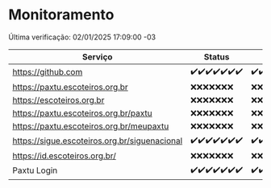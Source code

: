 # Monitoramento

Última verificação: 02/01/2025 17:09:00 -03

|Serviço|Status|Últimas 24h|
|---|---|---|
|https://github.com|<span title="2024-12-26: OK=23">✔️</span><span title="2024-12-27: OK=23">✔️</span><span title="2024-12-28: OK=23">✔️</span><span title="2024-12-29: OK=23">✔️</span><span title="2024-12-30: OK=23">✔️</span><span title="2024-12-31: OK=23">✔️</span><span title="2025-01-01: OK=20">✔️</span>|<span title="01/01/2025 18:07:00 -03 : 200">✔️</span><span title="01/01/2025 19:07:00 -03 : 200">✔️</span><span title="01/01/2025 20:07:00 -03 : 200">✔️</span><span title="01/01/2025 21:40:00 -03 : 200">✔️</span><span title="01/01/2025 23:09:00 -03 : 200">✔️</span><span title="02/01/2025 00:12:00 -03 : 200">✔️</span><span title="02/01/2025 01:10:00 -03 : 200">✔️</span><span title="02/01/2025 02:08:00 -03 : 200">✔️</span><span title="02/01/2025 03:12:00 -03 : 200">✔️</span><span title="02/01/2025 04:08:00 -03 : 200">✔️</span><span title="02/01/2025 05:11:00 -03 : 200">✔️</span><span title="02/01/2025 06:08:00 -03 : 200">✔️</span><span title="02/01/2025 07:08:00 -03 : 200">✔️</span><span title="02/01/2025 08:06:00 -03 : 200">✔️</span><span title="02/01/2025 09:15:00 -03 : 200">✔️</span><span title="02/01/2025 10:15:00 -03 : 200">✔️</span><span title="02/01/2025 11:07:00 -03 : 200">✔️</span><span title="02/01/2025 12:07:00 -03 : 200">✔️</span><span title="02/01/2025 13:10:00 -03 : 200">✔️</span><span title="02/01/2025 14:07:00 -03 : 200">✔️</span><span title="02/01/2025 15:11:00 -03 : 200">✔️</span><span title="02/01/2025 16:05:00 -03 : 200">✔️</span><span title="02/01/2025 17:08:00 -03 : 200">✔️</span>|
|https://paxtu.escoteiros.org.br|<span title="2024-12-26: Falhas=23">❌</span><span title="2024-12-27: Falhas=23">❌</span><span title="2024-12-28: Falhas=23">❌</span><span title="2024-12-29: Falhas=23">❌</span><span title="2024-12-30: Falhas=23">❌</span><span title="2024-12-31: Falhas=23">❌</span><span title="2025-01-01: Falhas=20">❌</span>|<span title="01/01/2025 18:07:00 -03 : 403">❌</span><span title="01/01/2025 19:07:00 -03 : 403">❌</span><span title="01/01/2025 20:07:00 -03 : 403">❌</span><span title="01/01/2025 21:40:00 -03 : 403">❌</span><span title="01/01/2025 23:09:00 -03 : 403">❌</span><span title="02/01/2025 00:12:00 -03 : 403">❌</span><span title="02/01/2025 01:10:00 -03 : 403">❌</span><span title="02/01/2025 02:08:00 -03 : 403">❌</span><span title="02/01/2025 03:12:00 -03 : 403">❌</span><span title="02/01/2025 04:08:00 -03 : 403">❌</span><span title="02/01/2025 05:11:00 -03 : 403">❌</span><span title="02/01/2025 06:08:00 -03 : 403">❌</span><span title="02/01/2025 07:08:00 -03 : 403">❌</span><span title="02/01/2025 08:06:00 -03 : 403">❌</span><span title="02/01/2025 09:15:00 -03 : 403">❌</span><span title="02/01/2025 10:15:00 -03 : 403">❌</span><span title="02/01/2025 11:07:00 -03 : 403">❌</span><span title="02/01/2025 12:07:00 -03 : 403">❌</span><span title="02/01/2025 13:10:00 -03 : 403">❌</span><span title="02/01/2025 14:07:00 -03 : 403">❌</span><span title="02/01/2025 15:11:00 -03 : 403">❌</span><span title="02/01/2025 16:05:00 -03 : 403">❌</span><span title="02/01/2025 17:08:00 -03 : 403">❌</span>|
|https://escoteiros.org.br|<span title="2024-12-26: Falhas=23">❌</span><span title="2024-12-27: Falhas=23">❌</span><span title="2024-12-28: Falhas=23">❌</span><span title="2024-12-29: Falhas=23">❌</span><span title="2024-12-30: Falhas=23">❌</span><span title="2024-12-31: Falhas=23">❌</span><span title="2025-01-01: Falhas=20">❌</span>|<span title="01/01/2025 18:07:00 -03 : 403">❌</span><span title="01/01/2025 19:07:00 -03 : 403">❌</span><span title="01/01/2025 20:07:00 -03 : 403">❌</span><span title="01/01/2025 21:40:00 -03 : 403">❌</span><span title="01/01/2025 23:09:00 -03 : 403">❌</span><span title="02/01/2025 00:12:00 -03 : 403">❌</span><span title="02/01/2025 01:10:00 -03 : 403">❌</span><span title="02/01/2025 02:08:00 -03 : 403">❌</span><span title="02/01/2025 03:12:00 -03 : 403">❌</span><span title="02/01/2025 04:08:00 -03 : 403">❌</span><span title="02/01/2025 05:11:00 -03 : 403">❌</span><span title="02/01/2025 06:08:00 -03 : 403">❌</span><span title="02/01/2025 07:08:00 -03 : 403">❌</span><span title="02/01/2025 08:06:00 -03 : 403">❌</span><span title="02/01/2025 09:15:00 -03 : 403">❌</span><span title="02/01/2025 10:15:00 -03 : 403">❌</span><span title="02/01/2025 11:07:00 -03 : 403">❌</span><span title="02/01/2025 12:07:00 -03 : 403">❌</span><span title="02/01/2025 13:10:00 -03 : 403">❌</span><span title="02/01/2025 14:07:00 -03 : 403">❌</span><span title="02/01/2025 15:11:00 -03 : 403">❌</span><span title="02/01/2025 16:05:00 -03 : 403">❌</span><span title="02/01/2025 17:08:00 -03 : 403">❌</span>|
|https://paxtu.escoteiros.org.br/paxtu|<span title="2024-12-26: Falhas=23">❌</span><span title="2024-12-27: Falhas=23">❌</span><span title="2024-12-28: Falhas=23">❌</span><span title="2024-12-29: Falhas=23">❌</span><span title="2024-12-30: Falhas=23">❌</span><span title="2024-12-31: Falhas=23">❌</span><span title="2025-01-01: Falhas=20">❌</span>|<span title="01/01/2025 18:07:00 -03 : 403">❌</span><span title="01/01/2025 19:07:00 -03 : 403">❌</span><span title="01/01/2025 20:07:00 -03 : 403">❌</span><span title="01/01/2025 21:40:00 -03 : 403">❌</span><span title="01/01/2025 23:09:00 -03 : 403">❌</span><span title="02/01/2025 00:12:00 -03 : 403">❌</span><span title="02/01/2025 01:10:00 -03 : 403">❌</span><span title="02/01/2025 02:08:00 -03 : 403">❌</span><span title="02/01/2025 03:12:00 -03 : 403">❌</span><span title="02/01/2025 04:08:00 -03 : 403">❌</span><span title="02/01/2025 05:11:00 -03 : 403">❌</span><span title="02/01/2025 06:08:00 -03 : 403">❌</span><span title="02/01/2025 07:08:00 -03 : 403">❌</span><span title="02/01/2025 08:06:00 -03 : 403">❌</span><span title="02/01/2025 09:15:00 -03 : 403">❌</span><span title="02/01/2025 10:15:00 -03 : 403">❌</span><span title="02/01/2025 11:07:00 -03 : 403">❌</span><span title="02/01/2025 12:07:00 -03 : 403">❌</span><span title="02/01/2025 13:10:00 -03 : 403">❌</span><span title="02/01/2025 14:07:00 -03 : 403">❌</span><span title="02/01/2025 15:11:00 -03 : 403">❌</span><span title="02/01/2025 16:05:00 -03 : 403">❌</span><span title="02/01/2025 17:09:00 -03 : 403">❌</span>|
|https://paxtu.escoteiros.org.br/meupaxtu|<span title="2024-12-26: Falhas=23">❌</span><span title="2024-12-27: Falhas=23">❌</span><span title="2024-12-28: Falhas=23">❌</span><span title="2024-12-29: Falhas=23">❌</span><span title="2024-12-30: Falhas=23">❌</span><span title="2024-12-31: Falhas=23">❌</span><span title="2025-01-01: Falhas=20">❌</span>|<span title="01/01/2025 18:07:00 -03 : 403">❌</span><span title="01/01/2025 19:07:00 -03 : 403">❌</span><span title="01/01/2025 20:07:00 -03 : 403">❌</span><span title="01/01/2025 21:40:00 -03 : 403">❌</span><span title="01/01/2025 23:09:00 -03 : 403">❌</span><span title="02/01/2025 00:12:00 -03 : 403">❌</span><span title="02/01/2025 01:10:00 -03 : 403">❌</span><span title="02/01/2025 02:08:00 -03 : 403">❌</span><span title="02/01/2025 03:12:00 -03 : 403">❌</span><span title="02/01/2025 04:08:00 -03 : 403">❌</span><span title="02/01/2025 05:11:00 -03 : 403">❌</span><span title="02/01/2025 06:08:00 -03 : 403">❌</span><span title="02/01/2025 07:08:00 -03 : 403">❌</span><span title="02/01/2025 08:06:00 -03 : 403">❌</span><span title="02/01/2025 09:15:00 -03 : 403">❌</span><span title="02/01/2025 10:15:00 -03 : 403">❌</span><span title="02/01/2025 11:07:00 -03 : 403">❌</span><span title="02/01/2025 12:07:00 -03 : 403">❌</span><span title="02/01/2025 13:10:00 -03 : 403">❌</span><span title="02/01/2025 14:07:00 -03 : 403">❌</span><span title="02/01/2025 15:11:00 -03 : 403">❌</span><span title="02/01/2025 16:05:00 -03 : 403">❌</span><span title="02/01/2025 17:09:00 -03 : 403">❌</span>|
|https://sigue.escoteiros.org.br/siguenacional|<span title="2024-12-26: OK=23">✔️</span><span title="2024-12-27: OK=23">✔️</span><span title="2024-12-28: OK=23">✔️</span><span title="2024-12-29: OK=23">✔️</span><span title="2024-12-30: OK=23">✔️</span><span title="2024-12-31: OK=23">✔️</span><span title="2025-01-01: OK=20">✔️</span>|<span title="01/01/2025 18:07:00 -03 : 200">✔️</span><span title="01/01/2025 19:07:00 -03 : 200">✔️</span><span title="01/01/2025 20:07:00 -03 : 200">✔️</span><span title="01/01/2025 21:40:00 -03 : 200">✔️</span><span title="01/01/2025 23:09:00 -03 : 200">✔️</span><span title="02/01/2025 00:12:00 -03 : 200">✔️</span><span title="02/01/2025 01:10:00 -03 : 200">✔️</span><span title="02/01/2025 02:08:00 -03 : 200">✔️</span><span title="02/01/2025 03:12:00 -03 : 200">✔️</span><span title="02/01/2025 04:08:00 -03 : 200">✔️</span><span title="02/01/2025 05:11:00 -03 : 200">✔️</span><span title="02/01/2025 06:08:00 -03 : 200">✔️</span><span title="02/01/2025 07:08:00 -03 : 200">✔️</span><span title="02/01/2025 08:06:00 -03 : 200">✔️</span><span title="02/01/2025 09:15:00 -03 : 200">✔️</span><span title="02/01/2025 10:15:00 -03 : 200">✔️</span><span title="02/01/2025 11:07:00 -03 : 200">✔️</span><span title="02/01/2025 12:07:00 -03 : 200">✔️</span><span title="02/01/2025 13:10:00 -03 : 200">✔️</span><span title="02/01/2025 14:07:00 -03 : 200">✔️</span><span title="02/01/2025 15:11:00 -03 : 200">✔️</span><span title="02/01/2025 16:05:00 -03 : 200">✔️</span><span title="02/01/2025 17:09:00 -03 : 200">✔️</span>|
|https://id.escoteiros.org.br/|<span title="2024-12-26: Falhas=23">❌</span><span title="2024-12-27: Falhas=23">❌</span><span title="2024-12-28: Falhas=23">❌</span><span title="2024-12-29: Falhas=23">❌</span><span title="2024-12-30: Falhas=23">❌</span><span title="2024-12-31: Falhas=23">❌</span><span title="2025-01-01: Falhas=20">❌</span>|<span title="01/01/2025 18:07:00 -03 : 403">❌</span><span title="01/01/2025 19:07:00 -03 : 403">❌</span><span title="01/01/2025 20:07:00 -03 : 403">❌</span><span title="01/01/2025 21:40:00 -03 : 403">❌</span><span title="01/01/2025 23:09:00 -03 : 403">❌</span><span title="02/01/2025 00:12:00 -03 : 403">❌</span><span title="02/01/2025 01:10:00 -03 : 403">❌</span><span title="02/01/2025 02:08:00 -03 : 403">❌</span><span title="02/01/2025 03:12:00 -03 : 403">❌</span><span title="02/01/2025 04:08:00 -03 : 403">❌</span><span title="02/01/2025 05:11:00 -03 : 403">❌</span><span title="02/01/2025 06:08:00 -03 : 403">❌</span><span title="02/01/2025 07:08:00 -03 : 403">❌</span><span title="02/01/2025 08:06:00 -03 : 403">❌</span><span title="02/01/2025 09:15:00 -03 : 403">❌</span><span title="02/01/2025 10:15:00 -03 : 403">❌</span><span title="02/01/2025 11:07:00 -03 : 403">❌</span><span title="02/01/2025 12:07:00 -03 : 403">❌</span><span title="02/01/2025 13:10:00 -03 : 403">❌</span><span title="02/01/2025 14:07:00 -03 : 403">❌</span><span title="02/01/2025 15:11:00 -03 : 403">❌</span><span title="02/01/2025 16:05:00 -03 : 403">❌</span><span title="02/01/2025 17:09:00 -03 : 403">❌</span>|
|Paxtu Login|<span title="2024-12-26: OK=23">✔️</span><span title="2024-12-27: OK=23">✔️</span><span title="2024-12-28: OK=23">✔️</span><span title="2024-12-29: OK=23">✔️</span><span title="2024-12-30: OK=23">✔️</span><span title="2024-12-31: OK=23">✔️</span><span title="2025-01-01: OK=20">✔️</span>|<span title="01/01/2025 18:07:00 -03 : 200">✔️</span><span title="01/01/2025 19:07:00 -03 : 200">✔️</span><span title="01/01/2025 20:07:00 -03 : 200">✔️</span><span title="01/01/2025 21:40:00 -03 : 200">✔️</span><span title="01/01/2025 23:09:00 -03 : 200">✔️</span><span title="02/01/2025 00:12:00 -03 : 200">✔️</span><span title="02/01/2025 01:10:00 -03 : 200">✔️</span><span title="02/01/2025 02:08:00 -03 : 200">✔️</span><span title="02/01/2025 03:12:00 -03 : 200">✔️</span><span title="02/01/2025 04:08:00 -03 : 200">✔️</span><span title="02/01/2025 05:11:00 -03 : 200">✔️</span><span title="02/01/2025 06:08:00 -03 : 200">✔️</span><span title="02/01/2025 07:08:00 -03 : 200">✔️</span><span title="02/01/2025 08:06:00 -03 : 200">✔️</span><span title="02/01/2025 09:15:00 -03 : 200">✔️</span><span title="02/01/2025 10:15:00 -03 : 200">✔️</span><span title="02/01/2025 11:07:00 -03 : 200">✔️</span><span title="02/01/2025 12:07:00 -03 : 200">✔️</span><span title="02/01/2025 13:10:00 -03 : 200">✔️</span><span title="02/01/2025 14:07:00 -03 : 200">✔️</span><span title="02/01/2025 15:11:00 -03 : 200">✔️</span><span title="02/01/2025 16:05:00 -03 : 200">✔️</span><span title="02/01/2025 17:09:00 -03 : 200">✔️</span>|
